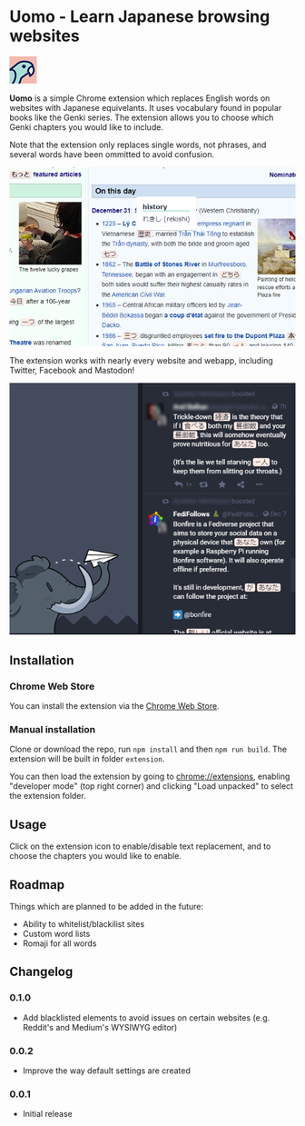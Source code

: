 # Uomo - Learn Japanese browsing websites

![Logo](extension_content/48-icon.png)

**Uomo** is a simple Chrome extension which replaces English words on websites
with Japanese equivelants. It uses vocabulary found in popular books like the
Genki series. The extension allows you to choose which Genki chapters you would
like to include.

Note that the extension only replaces single words, not phrases, and several
words have been ommitted to avoid confusion.

![Screenshot](screen1.png)

The extension works with nearly every website and webapp, including Twitter,
Facebook and Mastodon!

![Screenshot](screen2.png)

## Installation

### Chrome Web Store

You can install the extension via the [Chrome Web Store](https://chrome.google.com/webstore/detail/uomo/kkhahmacbkjlohaicgacpjnbbcfldljk).

### Manual installation

Clone or download the repo, run `npm install` and then `npm run build`. The
extension will be built in folder `extension`.

You can then load the extension by going to
[chrome://extensions](chrome://extensions), enabling "developer mode" (top right
corner) and clicking "Load unpacked" to select the extension folder.

## Usage

Click on the extension icon to enable/disable text replacement, and to choose
the chapters you would like to enable.

## Roadmap
Things which are planned to be added in the future:
- Ability to whitelist/blackilist sites
- Custom word lists
- Romaji for all words

## Changelog
### 0.1.0
* Add blacklisted elements to avoid issues on certain websites (e.g. Reddit's
and Medium's WYSIWYG editor)
### 0.0.2
* Improve the way default settings are created
### 0.0.1
* Initial release
